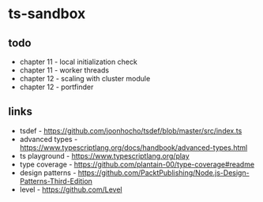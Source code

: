 # ts-sandbox

## todo

- chapter 11 - local initialization check
- chapter 11 - worker threads
- chapter 12 - scaling with cluster module
- chapter 12 - portfinder

## links

- tsdef - https://github.com/joonhocho/tsdef/blob/master/src/index.ts
- advanced types - https://www.typescriptlang.org/docs/handbook/advanced-types.html
- ts playground - https://www.typescriptlang.org/play
- type coverage - https://github.com/plantain-00/type-coverage#readme
- design patterns - https://github.com/PacktPublishing/Node.js-Design-Patterns-Third-Edition
- level - https://github.com/Level

